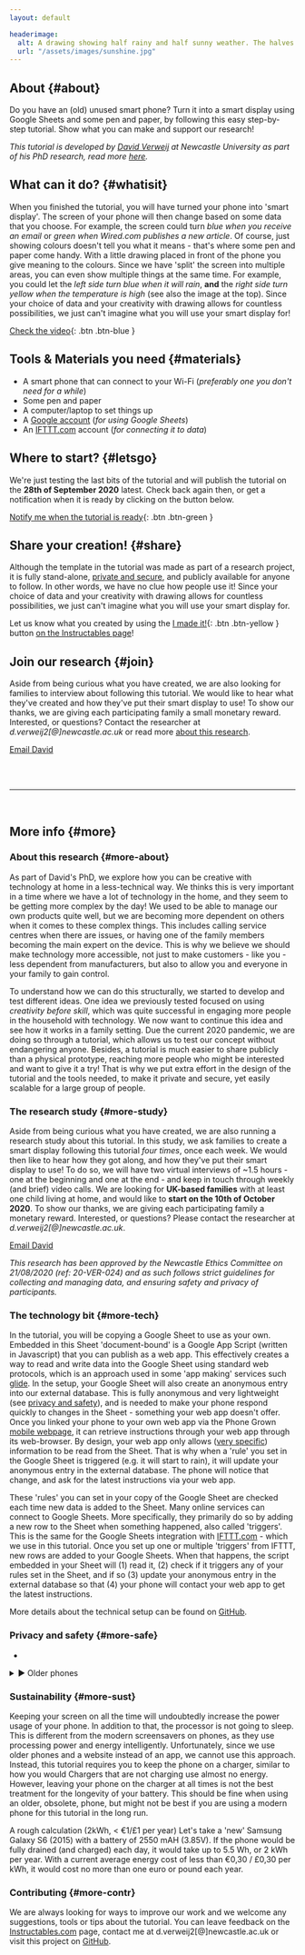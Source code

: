 ```yaml
---
layout: default

headerimage:
  alt: A drawing showing half rainy and half sunny weather. The halves are highlighted depending on the weather, using a phone placed behind the drawing
  url: "/assets/images/sunshine.jpg"
---
```


## About {#about}
Do you have an (old) unused smart phone? Turn it into a smart display using Google Sheets and some pen and paper, by following this easy step-by-step tutorial. Show what you can make and support our research!

_This tutorial is developed by [David Verweij](https://openlab.ncl.ac.uk/people/david-verweij/) at Newcastle University as part of his PhD research, read more [here](#more-about)._

## What can it do? {#whatisit}
When you finished the tutorial, you will have turned your phone into 'smart display'. The screen of your phone will then change based on some data that you choose. For example, the screen could turn _blue when you receive an email_ or _green when Wired.com publishes a new article_. Of course, just showing colours doesn't tell you what it means - that's where some pen and paper come handy. With a little drawing placed in front of the phone you give meaning to the colours. Since we have 'split' the screen into multiple areas, you can even show multiple things at the same time. For example, you could let the _left side turn blue when it will rain_, **and** the _right side turn yellow when the temperature is high_ (see also the image at the top). Since your choice of data and your creativity with drawing allows for countless possibilities, we just can't imagine what you will use your smart display for!

[Check the video](#video){: .btn .btn-blue }

## Tools & Materials you need {#materials}
- A smart phone that can connect to your Wi-Fi (_preferably one you don't need for a while_)
- Some pen and paper
- A computer/laptop to set things up
- A [Google account](https://myaccount.google.com/) (_for using Google Sheets_)
- An [IFTTT.com](https://www.ifttt.com/) account (_for connecting it to data_)

## Where to start? {#letsgo}
We're just testing the last bits of the tutorial and will publish the tutorial on the **28th of September 2020** latest. Check back again then, or get a notification when it is ready by clicking on the button below.

[Notify me when the tutorial is ready](https://forms.gle/DuNouDBeYJBhXBcDA){: .btn .btn-green }

## Share your creation! {#share}
Although the template in the tutorial was made as part of a research project, it is fully stand-alone, [private and secure](#more-safe), and publicly available for anyone to follow. In other words, we have no clue how people use it! Since your choice of data and your creativity with drawing allows for countless possibilities, we just can't imagine what you will use your smart display for.

Let us know what you created by using the [I made it!](#imadeits){: .btn .btn-yellow } button [on the Instructables page](#instructable)!

## Join our research {#join}
Aside from being curious what you have created, we are also looking for families to interview about following this tutorial. We would like to hear what they've created and how they've put their smart display to use! To show our thanks, we are giving each participating family a small monetary reward. Interested, or questions? Contact the researcher at _d.verweij2[@]newcastle.ac.uk_ or read more [about this research](#faq-study).

<a type ='button' name='button' class="btn btn-purple" href="mailto:d.verweij2@newcastle.ac.uk?subject=Phone%20Grown%20Research%20Tutorial&body=Hi%20David," target="_blank">Email David</a>

<br/>
<br/>
<hr/>
<br/>

## More info {#more}

### About this research {#more-about}
As part of David's PhD, we explore how you can be creative with technology at home in a less-technical way. We thinks this is very important in a time where we have a lot of technology in the home, and they seem to be getting more complex by the day! We used to be able to manage our own products quite well, but we are becoming more dependent on others when it comes to these complex things. This includes calling service centres when there are issues, or having one of the family members becoming the main expert on the device. This is why we believe we should make technology more accessible, not just to make customers - like you - less dependent from manufacturers, but also to allow you and everyone in your family to gain control.

To understand how we can do this structurally, we started to develop and test different ideas. One idea we previously tested focused on using _creativity before skill_, which was quite successful in engaging more people in the household with technology. We now want to continue this idea and see how it works in a family setting. Due the current 2020 pandemic, we are doing so through a tutorial, which allows us to test our concept without endangering anyone. Besides, a tutorial is much easier to share publicly than a physical prototype, reaching more people who might be interested and want to give it a try! That is why we put extra effort in the design of the tutorial and the tools needed, to make it private and secure, yet easily scalable for a large group of people.

### The research study {#more-study}
Aside from being curious what you have created, we are also running a research study about this tutorial. In this study, we ask families to create a smart display following this tutorial _four times_, once each week. We would then like to hear how they got along, and how they've put their smart display to use! To do so, we will have two virtual interviews of ~1.5 hours - one at the beginning and one at the end - and keep in touch through weekly (and brief) video calls. We are looking for **UK-based families**  with at least one child living at home, and would like to **start on the 10th of October 2020**. To show our thanks, we are giving each participating family a monetary reward. Interested, or questions? Please contact the researcher at _d.verweij2[@]newcastle.ac.uk_.

<a type ='button' name='button' class="btn btn-purple" href="mailto:d.verweij2@newcastle.ac.uk?subject=Phone%20Grown%20Research%20Tutorial&body=Hi%20David," target="_blank">Email David</a>

_This research has been approved by the Newcastle Ethics Committee on 21/08/2020 (ref: 20-VER-024) and as such follows strict guidelines for collecting and managing data, and ensuring safety and privacy of participants._

<!--


What we see here on the slide is our exploration to motivate and enable families to tinker with IoT that hopefully mitigates these two concerns we have. At this moment, we are conducting a user study where families follow a tutorial, or instructable, that guides them through setting up a older phone they have laying around as an ambient information display. The purpose is that it should be simple and familiar, so it only requires them to visit a webpage on their old phone, and use a Google Sheet spreadsheet as a kind of user interface for changing settings. It might not be apparent on this picture, but the phone is basically directly showing a spreadsheet, with half of the cells being coloured blue, and the other half yellow. But, it also needs some craft-based investment to make the data representation meaningful. As you can see in the picture, we need some kind of drawing overlay to make the output meaningful.

# The point
The underlying concept here is that we build on existing platforms and familiar interactivity,  or what we called in the paper 'unplatformed repurposing'. Not only should this lower the barrier to get involved or interested, it should allow people of different skill levels to become more invested. For example, in this case someone could dive into spreadsheet formulas and chain various services together. Or, you could play around with colouring the background, or perhaps spend more time of different drawings. In our case we could apply this 'unplatformed repurposing' as the phone is build around standardised protocols. Of course, it depends on a third party - or Google Sheets in this case, , but since it has as screen and web-browser we could easily swap 'providers' as a matter of speaking. We think this unplatformed approach is transferable to more devices, but equally can be improved. Perhaps a more community driven, decentralised approach is more suitable. In this workshop, we'd love to discuss how we can move towards more decentralise control and agency - though at the same time, prevent the need for a digital mindset or skills. Thanks you.

-->
### The technology bit {#more-tech}
In the tutorial, you will be copying a Google Sheet to use as your own. Embedded in this Sheet 'document-bound' is a Google App Script (written in Javascript) that you can publish as a web app. This effectively creates a way to read and write data into the Google Sheet using standard web protocols, which is an approach used in some 'app making' services such [glide](https://www.glideapps.com/). In the setup, your Google Sheet will also create an anonymous entry into our external database. This is fully anonymous and very lightweight (see [privacy and safety](#more-safe)), and is needed to make your phone respond quickly to changes in the Sheet - something your web app doesn't offer. Once you linked your phone to your own web app via the Phone Grown [mobile webpage](www.phonegrown.site/phone), it can retrieve instructions through your web app through its web-browser. By design, your web app only allows ([very specific](#more-safe)) information to be read from the Sheet. That is why when a 'rule' you set in the Google Sheet is triggered (e.g. it will start to rain), it will update your anonymous entry in the external database. The phone will notice that change, and ask for the latest instructions via your web app.

These 'rules' you can set in your copy of the Google Sheet are checked each time new data is added to the Sheet. Many online services can connect to Google Sheets. More specifically, they primarily do so by adding a new row to the Sheet when something happened, also called 'triggers'. This is the same for the Google Sheets integration with [IFTTT.com](https://ifttt.com/google_sheets) - which we use in this tutorial. Once you set up one or multiple 'triggers' from IFTTT, new rows are added to your Google Sheets. When that happens, the script embedded in your Sheet will (1) read it, (2) check if it triggers any of your rules set in the Sheet, and if so (3) update your anonymous entry in the external database so that (4) your phone will contact your web app to get the latest instructions.

More details about the technical setup can be found on [GitHub](https://github.com/davidverweij/phone-grown).

### Privacy and safety {#more-safe}
-

<details markdown="block">
  <summary>
    &#9658; Older phones
  </summary>
> Most phones do not receive security updates after ~3 years<sup>*</sup> and become vulnerable for security breaches and 'hacks'. If you are not using the phone for any other purposes, we suggest to 'factory reset' your phone. __This will delete all files, apps and data on the phone__, and can often be done from the phone's `Settings` menu. Whether you did a factory reset or not, it is always good practice to update the software and security updates to the latest version (as far as it goes). Here is how to do that for [Android](https://support.google.com/android/answer/7680439?hl=en-GB) or [iOS](https://support.apple.com/en-gb/HT204204).

> _<sup>*</sup> For iOS devices this is roughly after 5 year since its release, for Android this is often shorter (~3 years). You can read more about [the safety of using older phones here](https://www.tomsguide.com/uk/us/old-phones-unsafe,news-24846.html?region-switch=1593506477)._
</details>

<!--

-->

### Sustainability {#more-sust}
Keeping your screen on all the time will undoubtedly increase the power usage of your phone. In addition to that, the processor is not going to sleep. This is different from the modern screensavers on phones, as they use processing power and energy intelligently. Unfortunately, since we use older phones and a website instead of an app, we cannot use this approach. Instead, this tutorial requires you to keep the phone on a charger, similar to how you would Chargers that are not charging use almost no energy. However, leaving your phone on the charger at all times is not the best treatment for the longevity of your battery. This should be fine when using an older, obsolete, phone, but might not be best if you are using a modern phone for this tutorial in the long run.

A rough calculation (2kWh, < €1/£1 per year)
Let's take a 'new' Samsung Galaxy S6 (2015) with a battery of 2550 mAH (3.85V). If the phone would be fully drained (and charged) each day, it would take up to 5.5 Wh, or 2 kWh per year. With a current average energy cost of less than €0,30 / £0,30 per kWh, it would cost no more than one euro or pound each year.

### Contributing {#more-contr}
We are always looking for ways to improve our work and we welcome any suggestions, tools or tips about the tutorial. You can leave feedback on the [Instructables.com](#instructablescom) page, contact me at d.verweij2[@]newcastle.ac.uk or visit this project on [GitHub](https://github.com/davidverweij/phone-grown).
